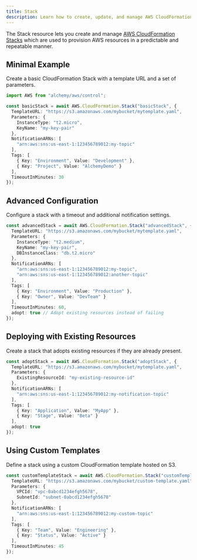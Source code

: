 ```yaml
---
title: Stack
description: Learn how to create, update, and manage AWS CloudFormation Stacks using Alchemy Cloud Control.
---
```


The Stack resource lets you create and manage [AWS CloudFormation Stacks](https://docs.aws.amazon.com/cloudformation/latest/userguide/) which are used to provision AWS resources in a predictable and repeatable manner.

## Minimal Example

Create a basic CloudFormation Stack with a template URL and a set of parameters.

```ts
import AWS from "alchemy/aws/control";

const basicStack = await AWS.CloudFormation.Stack("basicStack", {
  TemplateURL: "https://s3.amazonaws.com/mybucket/mytemplate.yaml",
  Parameters: {
    InstanceType: "t2.micro",
    KeyName: "my-key-pair"
  },
  NotificationARNs: [
    "arn:aws:sns:us-east-1:123456789012:my-topic"
  ],
  Tags: [
    { Key: "Environment", Value: "Development" },
    { Key: "Project", Value: "AlchemyDemo" }
  ],
  TimeoutInMinutes: 30
});
```

## Advanced Configuration

Configure a stack with a timeout and additional notification settings.

```ts
const advancedStack = await AWS.CloudFormation.Stack("advancedStack", {
  TemplateURL: "https://s3.amazonaws.com/mybucket/mytemplate.yaml",
  Parameters: {
    InstanceType: "t2.medium",
    KeyName: "my-key-pair",
    DBInstanceClass: "db.t2.micro"
  },
  NotificationARNs: [
    "arn:aws:sns:us-east-1:123456789012:my-topic",
    "arn:aws:sns:us-east-1:123456789012:another-topic"
  ],
  Tags: [
    { Key: "Environment", Value: "Production" },
    { Key: "Owner", Value: "DevTeam" }
  ],
  TimeoutInMinutes: 60,
  adopt: true // Adopt existing resources instead of failing
});
```

## Deploying with Existing Resources

Create a stack that adopts existing resources if they are already present.

```ts
const adoptStack = await AWS.CloudFormation.Stack("adoptStack", {
  TemplateURL: "https://s3.amazonaws.com/mybucket/mytemplate.yaml",
  Parameters: {
    ExistingResourceId: "my-existing-resource-id"
  },
  NotificationARNs: [
    "arn:aws:sns:us-east-1:123456789012:my-notification-topic"
  ],
  Tags: [
    { Key: "Application", Value: "MyApp" },
    { Key: "Stage", Value: "Beta" }
  ],
  adopt: true
});
```

## Using Custom Templates

Define a stack using a custom CloudFormation template hosted on S3.

```ts
const customTemplateStack = await AWS.CloudFormation.Stack("customTemplateStack", {
  TemplateURL: "https://s3.amazonaws.com/mybucket/custom-template.yaml",
  Parameters: {
    VPCId: "vpc-0abcd1234efgh5678",
    SubnetId: "subnet-0abcd1234efgh5678"
  },
  NotificationARNs: [
    "arn:aws:sns:us-east-1:123456789012:my-custom-topic"
  ],
  Tags: [
    { Key: "Team", Value: "Engineering" },
    { Key: "Status", Value: "Active" }
  ],
  TimeoutInMinutes: 45
});
```